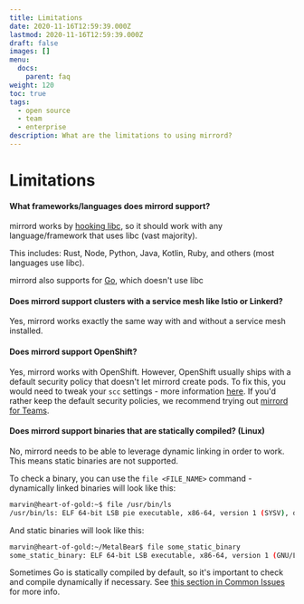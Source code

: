 ```yaml
---
title: Limitations
date: 2020-11-16T12:59:39.000Z
lastmod: 2020-11-16T12:59:39.000Z
draft: false
images: []
menu:
  docs:
    parent: faq
weight: 120
toc: true
tags:
  - open source
  - team
  - enterprise
description: What are the limitations to using mirrord?
---
```


# Limitations

#### What frameworks/languages does mirrord support?

mirrord works by [hooking libc](https://metalbear.com/blog/mirrord-internals-hooking-libc-functions-in-rust-and-fixing-bugs/), so it should work with any language/framework that uses libc (vast majority).

This includes: Rust, Node, Python, Java, Kotlin, Ruby, and others (most languages use libc).

mirrord also supports for [Go](https://metalbear.com/blog/hooking-go-from-rust-hitchhikers-guide-to-the-go-laxy/), which doesn't use libc

#### Does mirrord support clusters with a service mesh like Istio or Linkerd?

Yes, mirrord works exactly the same way with and without a service mesh installed.

#### Does mirrord support OpenShift?

Yes, mirrord works with OpenShift. However, OpenShift usually ships with a default security policy that doesn't let mirrord create pods. To fix this, you would need to tweak your `scc` settings - more information [here](https://docs.openshift.com/container-platform/3.11/admin_guide/manage_scc.html). If you'd rather keep the default security policies, we recommend trying out [mirrord for Teams](../overview/teams.md).

#### Does mirrord support binaries that are statically compiled? (Linux)

No, mirrord needs to be able to leverage dynamic linking in order to work. This means static binaries are not supported.

To check a binary, you can use the `file <FILE_NAME>` command - dynamically linked binaries will look like this:

```bash
marvin@heart-of-gold:~$ file /usr/bin/ls
/usr/bin/ls: ELF 64-bit LSB pie executable, x86-64, version 1 (SYSV), dynamically linked, interpreter /lib64/ld-linux-x86-64.so.2, BuildID[sha1]=36b86f957a1be53733633d184c3a3354f3fc7b12, for GNU/Linux 3.2.0, stripped
```

And static binaries will look like this:

```bash
marvin@heart-of-gold:~/MetalBear$ file some_static_binary 
some_static_binary: ELF 64-bit LSB executable, x86-64, version 1 (GNU/Linux), statically linked, BuildID[sha1]=2e1eda62d5f755377435c009e856cd7b9836734e, for GNU/Linux 3.2.0, not stripped
```

Sometimes Go is statically compiled by default, so it's important to check and compile dynamically if necessary. See [this section in Common Issues](common-issues.md#ive-run-my-program-with-mirrord-but-it-seems-to-have-no-effect) for more info.
